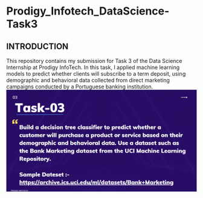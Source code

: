 # Prodigy_Infotech_DataScience-Task3
## INTRODUCTION
This repository contains my submission for Task 3 of the Data Science Internship at Prodigy InfoTech. In this task, I applied machine learning models to predict whether clients will subscribe to a term deposit, using demographic and behavioral data collected from direct marketing campaigns conducted by a Portuguese banking institution.
![Alt Task](DS_T3.png)
